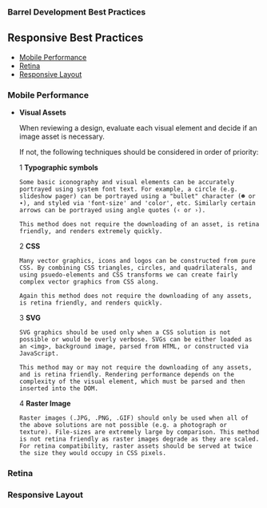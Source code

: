 ### Barrel Development Best Practices

Responsive Best Practices
-------------------------

- [Mobile Performance](#mobile-performance)
- [Retina](#retina)
- [Responsive Layout](#responsive-layout)

### Mobile Performance

*	**Visual Assets**

	When reviewing a design, evaluate each visual element and decide if an image asset is necessary.
	
	If not, the following techniques should be considered in order of priority:
	
	1	**Typographic symbols**
	
	 	Some basic iconography and visual elements can be accurately portrayed using system font text. For example, a circle (e.g. slideshow pager) can be portrayed using a "bullet" character (☻ or ∙), and styled via 'font-size' and 'color', etc. Similarly certain arrows can be portrayed using angle quotes (‹ or ›).
	
		This method does not require the downloading of an asset, is retina friendly, and renders extremely quickly.
		
	2	**CSS**
	
		Many vector graphics, icons and logos can be constructed from pure CSS. By combining CSS triangles, circles, and quadrilaterals, and using psuedo-elements and CSS transforms we can create fairly complex vector graphics from CSS along. 
		
		Again this method does not require the downloading of any assets, is retina friendly, and renders quickly.
		
	3	**SVG**
	
		SVG graphics should be used only when a CSS solution is not possible or would be overly verbose. SVGs can be either loaded as an <img>, background image, parsed from HTML, or constructed via JavaScript.
		
		This method may or may not require the downloading of any assets, and is retina friendly. Rendering performance depends on the complexity of the visual element, which must be parsed and then inserted into the DOM.
		
	4	**Raster Image**
	
		Raster images (.JPG, .PNG, .GIF) should only be used when all of the above solutions are not possible (e.g. a photograph or texture). File-sizes are extremely large by comparison. This method is not retina friendly as raster images degrade as they are scaled. For retina compatibility, raster assets should be served at twice the size they would occupy in CSS pixels.
	

### Retina



### Responsive Layout